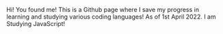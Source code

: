 Hi! You found me! This is a Github page where I save my progress in learning and studying various coding languages! As of 1st April 2022. I am Studying JavaScript!
